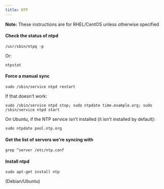```yaml
---
title: NTP
---
```


**Note:** These instructions are for RHEL/CentOS unless otherwise specified

#### Check the status of ntpd

```
/usr/sbin/ntpq -p
```

Or:

```
ntpstat
```

#### Force a manual sync

```
sudo /sbin/service ntpd restart
```

If that doesn't work:

```
sudo /sbin/service ntpd stop; sudo ntpdate time.example.org; sudo /sbin/service ntpd start
```

On Ubuntu, if the NTP service isn't installed (it isn't installed by default):

```
sudo ntpdate pool.ntp.org
```

#### Get the list of servers we're syncing with

```
grep ^server /etc/ntp.conf
```

#### Install ntpd

```
sudo apt-get install ntp
```

(Debian/Ubuntu)

